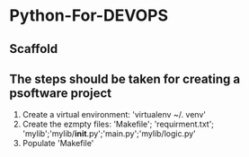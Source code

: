 # Python-For-DEVOPS

## Scaffold


## The steps should be taken for creating a psoftware project
1. Create a virtual environment: 'virtualenv ~/. venv'
2. Create the ezmpty files: 'Makefile'; 'requirment.txt'; 'mylib';'mylib/__init__.py';'main.py';'mylib/logic.py'
3. Populate 'Makefile'
